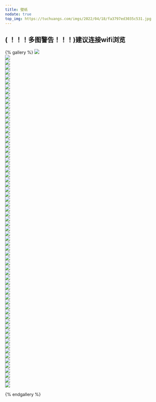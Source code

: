 ```yaml
---
title: 壁纸
nodate: true
top_img: https://tuchuangs.com/imgs/2022/04/18/fa3797ed3035c531.jpg
---
```

## **( ！！！多图警告！！！)建议连接wifi浏览**
{% gallery %}
![](https://tuchuangs.com/imgs/2022/04/18/0149c75799bb2782.png)  
![](https://tuchuangs.com/imgs/2022/04/18/715b99722bb81e1e.png)  
![](https://tuchuangs.com/imgs/2022/04/18/43c32c2584a3b63b.png)  
![](https://tuchuangs.com/imgs/2022/04/18/39430ca8832b4e2c.jpg)  
![](https://tuchuangs.com/imgs/2022/04/18/6fd49d1415e6561b.jpg)  
![](https://tuchuangs.com/imgs/2022/04/18/20cc95bc73ef6ff7.png)  
![](https://tuchuangs.com/imgs/2022/04/18/f7783c31e1370c93.jpg)  
![](https://tuchuangs.com/imgs/2022/04/18/34d9ee174e9758df.jpg)  
![](https://tuchuangs.com/imgs/2022/04/18/dff448ed893de14d.jpg)  
![](https://tuchuangs.com/imgs/2022/04/18/da0b61e1b758f251.jpg)  
![](https://tuchuangs.com/imgs/2022/04/18/6fb41f9739d836e0.jpg)  
![](https://tuchuangs.com/imgs/2022/04/18/a525aac5fff7cab2.jpg)  
![](https://tuchuangs.com/imgs/2022/04/18/331a80b33f14fc18.jpg)  
![](https://tuchuangs.com/imgs/2022/04/18/83cbcc15cb9572c7.jpg)  
![](https://tuchuangs.com/imgs/2022/04/18/fa3797ed3035c531.jpg)  
![](https://tuchuangs.com/imgs/2022/04/18/233891d19d36d610.jpg)  
![](https://tuchuangs.com/imgs/2022/04/18/ae9c23b65b866fc8.jpg)  
![](https://tuchuangs.com/imgs/2022/04/18/ce3dada65420b34b.jpg)  
![](https://tuchuangs.com/imgs/2022/04/18/cf40bf9dda0f6427.jpg)  
![](https://tuchuangs.com/imgs/2022/04/18/6052b3cd871da8ef.jpg)  
![](https://tuchuangs.com/imgs/2022/04/18/016095fa391db1d0.jpg)  
![](https://tuchuangs.com/imgs/2022/04/18/7cc26f9e161068eb.jpg)  
![](https://tuchuangs.com/imgs/2022/04/18/c12f5f2a598eb2f2.jpg)  
![](https://tuchuangs.com/imgs/2022/04/18/ca179057594dbdde.jpg)  
![](https://tuchuangs.com/imgs/2022/04/18/0733856bbd3de046.jpg)  
![](https://tuchuangs.com/imgs/2022/04/18/d3b9d0c0a7d58f42.jpg)  
![](https://tuchuangs.com/imgs/2022/04/18/05574b18c2141593.jpg)  
![](https://tuchuangs.com/imgs/2022/04/18/2aac8e48f1b47f26.jpg)  
![](https://tuchuangs.com/imgs/2022/04/18/b7f229ba8b98f16f.png)  
![](https://tuchuangs.com/imgs/2022/04/18/a1dd7fc2d6b38f82.jpg)  
![](https://tuchuangs.com/imgs/2022/04/18/9925aa0fa0a9bfcf.jpg)  
![](https://tuchuangs.com/imgs/2022/04/18/4fc35ad1eccf151c.jpg)  
![](https://tuchuangs.com/imgs/2022/04/18/b6ee85de68782854.jpg)  
![](https://tuchuangs.com/imgs/2022/04/18/af148283db7a0b1e.jpg)  
![](https://tuchuangs.com/imgs/2022/04/18/9bf70755083e51b5.png)  
![](https://tuchuangs.com/imgs/2022/04/18/96db1a850637441c.png)  
![](https://tuchuangs.com/imgs/2022/04/18/48facc60f98b54db.jpg)  
![](https://tuchuangs.com/imgs/2022/04/18/86d7c3e80c93b28e.jpg)  
![](https://tuchuangs.com/imgs/2022/04/18/800b2c17ee2b2fd8.jpg)  
![](https://tuchuangs.com/imgs/2022/04/18/5a8a0ba81a7a6357.jpg)  
![](https://tuchuangs.com/imgs/2022/04/18/1c110ff1362e3788.png)  
![](https://tuchuangs.com/imgs/2022/04/18/017539b565dd6410.jpg)  
![](https://tuchuangs.com/imgs/2022/04/18/2526a3793cbc7678.jpg)  
![](https://tuchuangs.com/imgs/2022/04/18/65506d2c58ca97d7.jpg)  
![](https://tuchuangs.com/imgs/2022/04/18/b68ed68082f4e941.jpg)  
![](https://tuchuangs.com/imgs/2022/04/18/0695fa1aeb7ce0e4.jpg)  
![](https://tuchuangs.com/imgs/2022/04/18/5c143c7147b55354.jpg)  
![](https://tuchuangs.com/imgs/2022/04/18/8df987a9778fc12b.jpg)  
![](https://tuchuangs.com/imgs/2022/04/18/c169db0a6a1901f6.png)  
![](https://tuchuangs.com/imgs/2022/04/18/21dd292c8cff3a0d.jpg)  
![](https://tuchuangs.com/imgs/2022/04/18/8a0424300c15e02f.jpg)  
![](https://tuchuangs.com/imgs/2022/04/18/a348221779e1f533.jpg)  
![](https://tuchuangs.com/imgs/2022/04/18/98dee26003ef884f.jpg)  
![](https://tuchuangs.com/imgs/2022/04/18/0e88d00f6b060b9e.jpg)  
![](https://tuchuangs.com/imgs/2022/04/18/0b5a26b2e2863e1f.jpg)  
![](https://tuchuangs.com/imgs/2022/04/19/58083f20418f4bc7.jpg)  
![](https://tuchuangs.com/imgs/2022/04/19/3df75469aff6b398.jpg)  
![](https://tuchuangs.com/imgs/2022/04/19/ff72593fc03d9bfc.jpg)  
![](https://tuchuangs.com/imgs/2022/04/19/056ba0503da52b50.jpg)  
![](https://tuchuangs.com/imgs/2022/04/19/7fb5b40cb4f2a260.jpg)  
![](https://tuchuangs.com/imgs/2022/04/19/a7d1842935467837.jpg)  
![](https://tuchuangs.com/imgs/2022/04/19/1bc4c5f793fd14fb.jpg)  
![](https://tuchuangs.com/imgs/2022/04/19/72022e8cd0139b2a.jpg)  
![](https://tuchuangs.com/imgs/2022/04/19/580e2411fae13a42.jpg)  
![](https://tuchuangs.com/imgs/2022/04/19/bb507723575f661b.jpg)  
![](https://tuchuangs.com/imgs/2022/04/19/96544e31ba725330.jpg)  
![](https://tuchuangs.com/imgs/2022/04/19/9d60ca0cb2c8775a.jpg)  
![](https://tuchuangs.com/imgs/2022/04/19/2afa3939d6027116.png)  
![](https://tuchuangs.com/imgs/2022/04/19/0870934aba4eec63.png)  

{% endgallery %}